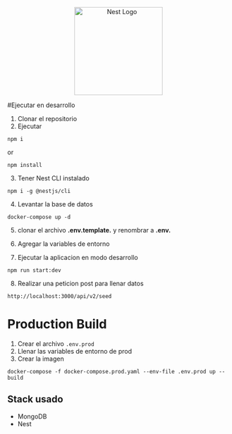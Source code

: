 <p align="center">
  <a href="http://nestjs.com/" target="blank"><img src="https://nestjs.com/img/logo-small.svg" width="200" alt="Nest Logo" /></a>
</p>

#Ejecutar en desarrollo

1. Clonar el repositorio
2. Ejecutar

```
npm i 
```
or
```
npm install
```
3. Tener Nest CLI instalado

```
npm i -g @nestjs/cli
```
4. Levantar la base de datos
```
docker-compose up -d
```
5. clonar el archivo __.env.template.__ y renombrar a __.env.__

6. Agregar la variables de entorno

7. Ejecutar la aplicacion en modo desarrollo
```
npm run start:dev
```

8. Realizar una peticion post para llenar datos 
```
http://localhost:3000/api/v2/seed
```
# Production Build
1. Crear el archivo ```.env.prod```
2. Llenar las variables de entorno de prod
3. Crear la imagen 
```
docker-compose -f docker-compose.prod.yaml --env-file .env.prod up --build
```

## Stack usado
* MongoDB
* Nest